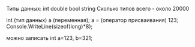 Типы данных:
int double bool string
Сколько типов всего - около 20000

int (тип данных) a (переменная);
а = (оператор присваивания) 123;  
Console.WriteLine(sizeof(long)*8);
 
можно записать int a=123, b=321;